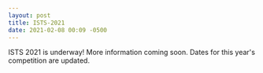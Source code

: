 ```yaml
---
layout: post
title: ISTS-2021
date: 2021-02-08 00:09 -0500
---
```

ISTS 2021 is underway! More information coming soon. Dates for this year's competition are updated.